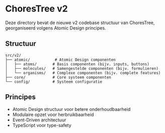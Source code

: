 # ChoresTree v2

Deze directory bevat de nieuwe v2 codebase structuur van ChoresTree, georganiseerd volgens Atomic Design principes.

## Structuur

```
src/v2/
├── atomic/           # Atomic Design componenten
│   ├── atoms/       # Basis componenten (bijv. inputs, buttons)
│   ├── molecules/   # Samengestelde componenten (bijv. formulieren)
│   └── organisms/   # Complexe componenten (bijv. complete features)
├── core/            # Core systeem componenten
└── config/          # Systeem configuratie
```

## Principes

- Atomic Design structuur voor betere onderhoudbaarheid
- Modulaire opzet voor herbruikbaarheid
- Event-Driven architectuur
- TypeScript voor type-safety